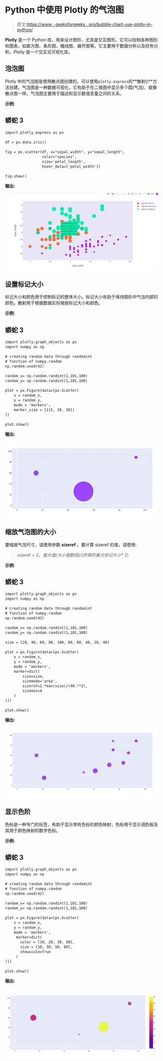 # Python 中使用 Plotly 的气泡图

> 原文:[https://www . geeksforgeeks . org/bubble-chart-use-plotly-in-python/](https://www.geeksforgeeks.org/bubble-chart-using-plotly-in-python/)

**Plotly** 是一个 Python 库，用来设计图形，尤其是交互图形。它可以绘制各种图形和图表，如直方图、条形图、箱线图、展开图等。它主要用于数据分析以及财务分析。Plotly 是一个交互式可视化库。

## 泡泡图

Plotly 中的气泡图是使用散点图创建的。可以使用`plotly.express`的**散射()**方法创建。气泡图是一种数据可视化，它有助于在二维图中显示多个圆(气泡)，就像散点图一样。气泡图主要用于描述和显示数值变量之间的关系。

**示例:**

## 蟒蛇 3

```
import plotly.express as px

df = px.data.iris()

fig = px.scatter(df, x="sepal_width", y="sepal_length",
                 color="species",
                 size='petal_length', 
                 hover_data=['petal_width'])

fig.show()
```

**输出:**

![](img/5ef584a2c0900baa855b7bb3a15e09df.png)

## 设置标记大小

标记大小和颜色用于控制标记的整体大小。标记大小有助于保持图形中气泡内部的颜色。散射用于根据数据实际缩放标记大小和颜色。

**示例:**

## 蟒蛇 3

```
import plotly.graph_objects as px
import numpy as np

# creating random data through randomint 
# function of numpy.random 
np.random.seed(42)

random_x= np.random.randint(1,101,100) 
random_y= np.random.randint(1,101,100)

plot = px.Figure(data=[px.Scatter(
    x = random_x,
    y = random_y,
    mode = 'markers',
    marker_size = [115, 20, 30])
])

plot.show()
```

**输出:**

![](img/616ed89ad1138eb8bc4fba845a4f2ea3.png)

## 缩放气泡图的大小

要缩放气泡尺寸，请使用参数 **sizeref** 。要计算 sizeref 的值，请使用:

> sizeref = 2。*最大值(大小值数组)/(所需的最大标记大小** 2)

**示例:**

## 蟒蛇 3

```
import plotly.graph_objects as px
import numpy as np

# creating random data through randomint 
# function of numpy.random 
np.random.seed(42)

random_x= np.random.randint(1,101,100) 
random_y= np.random.randint(1,101,100)

size = [20, 40, 60, 80, 100, 80, 60, 40, 20, 40]

plot = px.Figure(data=[px.Scatter(
    x = random_x,
    y = random_y,
    mode = 'markers',
    marker=dict(
        size=size,
        sizemode='area',
        sizeref=2.*max(size)/(40.**2),
        sizemin=4
    )
)])

plot.show()
```

**输出:**

![](img/2e7a3f408d66385cf54d576b80e7febf.png)

## 显示色阶

色标是一种专门的标签，有助于显示带有色标的颜色映射，色标用于显示调色板及其用于颜色映射的数字色标。

**示例:**

## 蟒蛇 3

```
import plotly.graph_objects as px
import numpy as np

# creating random data through randomint 
# function of numpy.random 
np.random.seed(42)

random_x= np.random.randint(1,101,100) 
random_y= np.random.randint(1,101,100)

plot = px.Figure(data=[px.Scatter(
    x = random_x,
    y = random_y,
    mode = 'markers',
     marker=dict(
       color = [10, 20, 30, 50], 
       size = [10, 30, 50, 80],
       showscale=True
     )
)])

plot.show()
```

**输出:**

![](img/7c3fd63e321a2a9be0d78114fe942d24.png)
